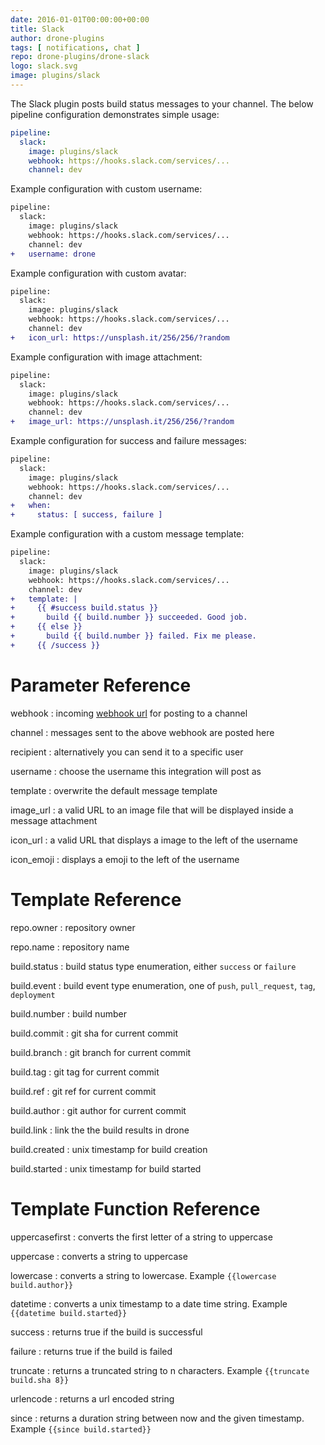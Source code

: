 ```yaml
---
date: 2016-01-01T00:00:00+00:00
title: Slack
author: drone-plugins
tags: [ notifications, chat ]
repo: drone-plugins/drone-slack
logo: slack.svg
image: plugins/slack
---
```


The Slack plugin posts build status messages to your channel. The below pipeline configuration demonstrates simple usage:

```yaml
pipeline:
  slack:
    image: plugins/slack
    webhook: https://hooks.slack.com/services/...
    channel: dev
```

Example configuration with custom username:

```diff
pipeline:
  slack:
    image: plugins/slack
    webhook: https://hooks.slack.com/services/...
    channel: dev
+   username: drone
```

Example configuration with custom avatar:

```diff
pipeline:
  slack:
    image: plugins/slack
    webhook: https://hooks.slack.com/services/...
    channel: dev
+   icon_url: https://unsplash.it/256/256/?random
```

Example configuration with image attachment:

```diff
pipeline:
  slack:
    image: plugins/slack
    webhook: https://hooks.slack.com/services/...
    channel: dev
+   image_url: https://unsplash.it/256/256/?random
```

Example configuration for success and failure messages:

```diff
pipeline:
  slack:
    image: plugins/slack
    webhook: https://hooks.slack.com/services/...
    channel: dev
+   when:
+     status: [ success, failure ]
```

Example configuration with a custom message template:

```diff
pipeline:
  slack:
    image: plugins/slack
    webhook: https://hooks.slack.com/services/...
    channel: dev
+   template: |
+     {{ #success build.status }}
+       build {{ build.number }} succeeded. Good job.
+     {{ else }}
+       build {{ build.number }} failed. Fix me please.
+     {{ /success }}
```

# Parameter Reference

webhook
: incoming [webhook url](https://my.slack.com/services/new/incoming-webhook) for posting to a channel

channel
: messages sent to the above webhook are posted here

recipient
: alternatively you can send it to a specific user

username
: choose the username this integration will post as

template
: overwrite the default message template

image_url
: a valid URL to an image file that will be displayed inside a message attachment

icon_url
: a valid URL that displays a image to the left of the username

icon_emoji
: displays a emoji to the left of the username

# Template Reference

repo.owner
: repository owner

repo.name
: repository name

build.status
: build status type enumeration, either `success` or `failure`

build.event
: build event type enumeration, one of `push`, `pull_request`, `tag`, `deployment`

build.number
: build number

build.commit
: git sha for current commit

build.branch
: git branch for current commit

build.tag
: git tag for current commit

build.ref
: git ref for current commit

build.author
: git author for current commit

build.link
: link the the build results in drone

build.created
: unix timestamp for build creation

build.started
: unix timestamp for build started

# Template Function Reference

uppercasefirst
: converts the first letter of a string to uppercase

uppercase
: converts a string to uppercase

lowercase
: converts a string to lowercase. Example `{{lowercase build.author}}`

datetime
: converts a unix timestamp to a date time string. Example `{{datetime build.started}}`

success
: returns true if the build is successful

failure
: returns true if the build is failed

truncate
: returns a truncated string to n characters. Example `{{truncate build.sha 8}}`

urlencode
: returns a url encoded string

since
: returns a duration string between now and the given timestamp. Example `{{since build.started}}`
